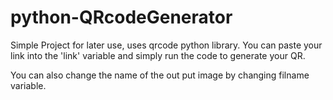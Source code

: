 # python-QRcodeGenerator

Simple Project for later use, uses qrcode python library.
You can paste your link into the 'link' variable and simply run the code to generate your QR.

You can also change the name of the out put image by changing filname variable.
